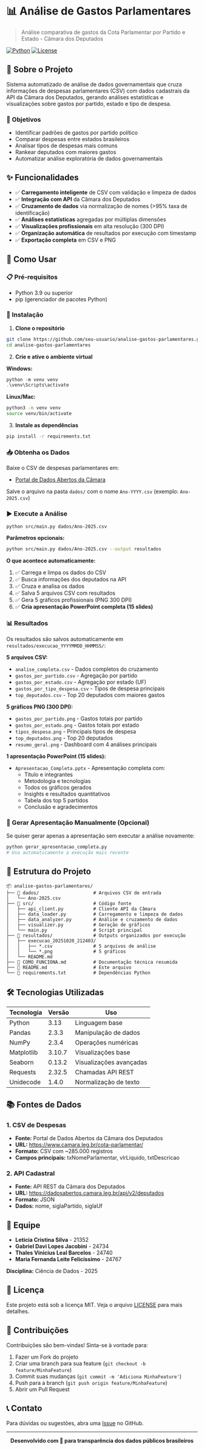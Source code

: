# 📊 Análise de Gastos Parlamentares

> Análise comparativa de gastos da Cota Parlamentar por Partido e Estado - Câmara dos Deputados

[![Python](https://img.shields.io/badge/Python-3.13-blue.svg)](https://www.python.org/)
[![License](https://img.shields.io/badge/License-MIT-green.svg)](LICENSE)

## 📖 Sobre o Projeto

Sistema automatizado de análise de dados governamentais que cruza informações de despesas parlamentares (CSV) com dados cadastrais da API da Câmara dos Deputados, gerando análises estatísticas e visualizações sobre gastos por partido, estado e tipo de despesa.

### 🎯 Objetivos

- Identificar padrões de gastos por partido político
- Comparar despesas entre estados brasileiros
- Analisar tipos de despesas mais comuns
- Rankear deputados com maiores gastos
- Automatizar análise exploratória de dados governamentais

## ✨ Funcionalidades

- ✅ **Carregamento inteligente** de CSV com validação e limpeza de dados
- ✅ **Integração com API** da Câmara dos Deputados
- ✅ **Cruzamento de dados** via normalização de nomes (>95% taxa de identificação)
- ✅ **Análises estatísticas** agregadas por múltiplas dimensões
- ✅ **Visualizações profissionais** em alta resolução (300 DPI)
- ✅ **Organização automática** de resultados por execução com timestamp
- ✅ **Exportação completa** em CSV e PNG

## 🚀 Como Usar

### 📋 Pré-requisitos

- Python 3.9 ou superior
- pip (gerenciador de pacotes Python)

### 🔧 Instalação

1. **Clone o repositório**
```bash
git clone https://github.com/seu-usuario/analise-gastos-parlamentares.git
cd analise-gastos-parlamentares
```

2. **Crie e ative o ambiente virtual**

**Windows:**
```powershell
python -m venv venv
.\venv\Scripts\activate
```

**Linux/Mac:**
```bash
python3 -m venv venv
source venv/bin/activate
```

3. **Instale as dependências**
```bash
pip install -r requirements.txt
```

### 📥 Obtenha os Dados

Baixe o CSV de despesas parlamentares em:
- [Portal de Dados Abertos da Câmara](https://www.camara.leg.br/cota-parlamentar/)

Salve o arquivo na pasta `dados/` com o nome `Ano-YYYY.csv` (exemplo: `Ano-2025.csv`)

### ▶️ Execute a Análise

```bash
python src/main.py dados/Ano-2025.csv
```

**Parâmetros opcionais:**
```bash
python src/main.py dados/Ano-2025.csv --output resultados
```

**O que acontece automaticamente:**
1. ✅ Carrega e limpa os dados do CSV
2. ✅ Busca informações dos deputados na API
3. ✅ Cruza e analisa os dados
4. ✅ Salva 5 arquivos CSV com resultados
5. ✅ Gera 5 gráficos profissionais (PNG 300 DPI)
6. ✅ **Cria apresentação PowerPoint completa (15 slides)**

### 📊 Resultados

Os resultados são salvos automaticamente em `resultados/execucao_YYYYMMDD_HHMMSS/`:

**5 arquivos CSV:**
- `analise_completa.csv` - Dados completos do cruzamento
- `gastos_por_partido.csv` - Agregação por partido
- `gastos_por_estado.csv` - Agregação por estado (UF)
- `gastos_por_tipo_despesa.csv` - Tipos de despesa principais
- `top_deputados.csv` - Top 20 deputados com maiores gastos

**5 gráficos PNG (300 DPI):**
- `gastos_por_partido.png` - Gastos totais por partido
- `gastos_por_estado.png` - Gastos totais por estado
- `tipos_despesa.png` - Principais tipos de despesa
- `top_deputados.png` - Top 20 deputados
- `resumo_geral.png` - Dashboard com 4 análises principais

**1 apresentação PowerPoint (15 slides):**
- `Apresentacao_Completa.pptx` - Apresentação completa com:
  - Título e integrantes
  - Metodologia e tecnologias
  - Todos os gráficos gerados
  - Insights e resultados quantitativos
  - Tabela dos top 5 partidos
  - Conclusão e agradecimentos

### 📑 Gerar Apresentação Manualmente (Opcional)

Se quiser gerar apenas a apresentação sem executar a análise novamente:

```bash
python gerar_apresentacao_completa.py
# Usa automaticamente a execução mais recente
```

## 📁 Estrutura do Projeto

```
📦 analise-gastos-parlamentares/
├── 📂 dados/                    # Arquivos CSV de entrada
│   └── Ano-2025.csv
├── 📂 src/                      # Código fonte
│   ├── api_client.py           # Cliente API da Câmara
│   ├── data_loader.py          # Carregamento e limpeza de dados
│   ├── data_analyzer.py        # Análise e cruzamento de dados
│   ├── visualizer.py           # Geração de gráficos
│   └── main.py                 # Script principal
├── 📂 resultados/               # Outputs organizados por execução
│   ├── execucao_20251020_212403/
│   │   ├── *.csv               # 5 arquivos de análise
│   │   └── *.png               # 5 gráficos
│   └── README.md
├── 📄 COMO_FUNCIONA.md          # Documentação técnica resumida
├── 📄 README.md                 # Este arquivo
└── 📄 requirements.txt          # Dependências Python
```

## 🛠️ Tecnologias Utilizadas

| Tecnologia | Versão | Uso |
|------------|--------|-----|
| Python | 3.13 | Linguagem base |
| Pandas | 2.3.3 | Manipulação de dados |
| NumPy | 2.3.4 | Operações numéricas |
| Matplotlib | 3.10.7 | Visualizações base |
| Seaborn | 0.13.2 | Visualizações avançadas |
| Requests | 2.32.5 | Chamadas API REST |
| Unidecode | 1.4.0 | Normalização de texto |

## 📚 Fontes de Dados

### 1. CSV de Despesas
- **Fonte:** Portal de Dados Abertos da Câmara dos Deputados
- **URL:** https://www.camara.leg.br/cota-parlamentar/
- **Formato:** CSV com ~285.000 registros
- **Campos principais:** txNomeParlamentar, vlrLiquido, txtDescricao

### 2. API Cadastral
- **Fonte:** API REST da Câmara dos Deputados
- **URL:** https://dadosabertos.camara.leg.br/api/v2/deputados
- **Formato:** JSON
- **Dados:** nome, siglaPartido, siglaUf

## 👥 Equipe

- **Leticia Cristina Silva** - 21352
- **Gabriel Davi Lopes Jacobini** - 24734
- **Thales Vinicius Leal Barcelos** - 24740
- **Maria Fernanda Leite Felicíssimo** - 24767

**Disciplina:** Ciência de Dados - 2025

## 📄 Licença

Este projeto está sob a licença MIT. Veja o arquivo [LICENSE](LICENSE) para mais detalhes.

## 🤝 Contribuições

Contribuições são bem-vindas! Sinta-se à vontade para:

1. Fazer um Fork do projeto
2. Criar uma branch para sua feature (`git checkout -b feature/MinhaFeature`)
3. Commit suas mudanças (`git commit -m 'Adiciona MinhaFeature'`)
4. Push para a branch (`git push origin feature/MinhaFeature`)
5. Abrir um Pull Request

## 📞 Contato

Para dúvidas ou sugestões, abra uma [Issue](https://github.com/seu-usuario/analise-gastos-parlamentares/issues) no GitHub.

---

<div align="center">
  
**Desenvolvido com 💙 para transparência dos dados públicos brasileiros**

</div>
